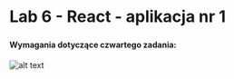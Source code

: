 # Lab 6 - React - aplikacja nr 1
##### 

####
#### Wymagania dotyczące czwartego zadania:
####

![alt text](https://i.imgur.com/iGSHbAF.png)